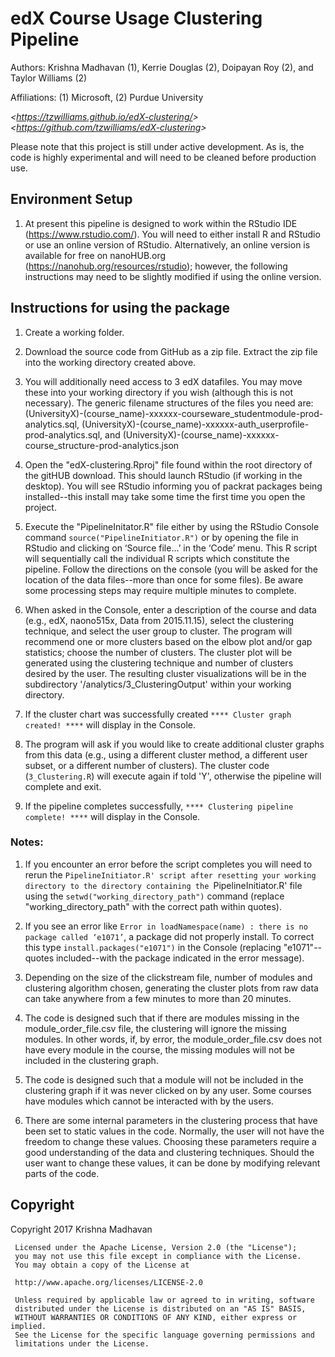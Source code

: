 edX Course Usage Clustering Pipeline
==============
Authors: Krishna Madhavan (1), Kerrie Douglas (2), Doipayan Roy (2), and Taylor Williams (2)

Affiliations: (1) Microsoft, (2) Purdue University

_&lt;<https://tzwilliams.github.io/edX-clustering/>&gt;_
_&lt;<https://github.com/tzwilliams/edX-clustering>&gt;_

Please note that this project is still under active development.  As is, the code is highly experimental and will need to be cleaned before production use.

## Environment Setup
1) At present this pipeline is designed to work within the RStudio IDE (https://www.rstudio.com/).  You will need to either install R and RStudio or use an online version of RStudio.  Alternatively, an online version is available for free on nanoHUB.org (https://nanohub.org/resources/rstudio); however, the following instructions may need to be slightly modified if using the online version.

## Instructions for using the package
1)	Create a working folder.  

1)  Download the source code from GitHub as a zip file.  Extract the zip file into the working directory created above. 

1)	You will additionally need access to 3 edX datafiles.  You may move these into your working directory if you wish (although this is not necessary).  The generic filename structures of the files you need are: (UniversityX)-(course_name)-xxxxxx-courseware_studentmodule-prod-analytics.sql, (UniversityX)-(course_name)-xxxxxx-auth_userprofile-prod-analytics.sql, and (UniversityX)-(course_name)-xxxxxx-course_structure-prod-analytics.json

1)  Open the "edX-clustering.Rproj" file found within the root directory of the gitHUB download.  This should launch RStudio (if working in the desktop).  You will see RStudio informing you of packrat packages being installed--this install may take some time the first time you open the project.

1)  Execute the "PipelineInitator.R" file either by using the RStudio Console command `source("PipelineInitiator.R")` or by opening the file in RStudio and clicking on ‘Source file...’ in the ‘Code’ menu.  This R script will sequentially call the individual R scripts which constitute the pipeline.  Follow the directions on the console (you will be asked for the location of the data files--more than once for some files).  Be aware some processing steps may require multiple minutes to complete.

1)  When asked in the Console, enter a description of the course and data (e.g., edX, naono515x, Data from 2015.11.15), select the clustering technique, and select the user group to cluster.  The program will recommend one or more clusters based on the elbow plot and/or gap statistics; choose the number of clusters. The cluster plot will be generated using the clustering technique and number of clusters desired by the user.  The resulting cluster visualizations will be in the subdirectory '/analytics/3_ClusteringOutput' within your working directory.

1)  If the cluster chart was successfully created `**** Cluster graph created! ****` will display in the Console.

1)  The program will ask if you would like to create additional cluster graphs from this data (e.g., using a different cluster method, a different user subset, or a different number of clusters).  The cluster code (`3_Clustering.R`) will execute again if told 'Y', otherwise the pipeline will complete and exit.

1)  If the pipeline completes successfully, `**** Clustering pipeline complete! ****` will display in the Console.



### Notes:
1)  If you encounter an error before the script completes you will need to rerun the `PipelineInitiator.R' script after resetting your working directory to the directory containing the `PipelineInitiator.R' file using the `setwd("working_directory_path")` command (replace "working_directory_path" with the correct path within quotes).

1)  If you see an error like `Error in loadNamespace(name) : there is no package called ‘e1071’`, a package did not properly install.  To correct this type `install.packages("e1071")` in the Console (replacing "e1071"--quotes included--with the package indicated in the error message).

1)	Depending on the size of the clickstream file, number of modules and clustering algorithm chosen, generating the cluster plots from raw data can take anywhere from a few minutes to more than 20 minutes.

1)	The code is designed such that if there are modules missing in the module_order_file.csv file, the clustering will ignore the missing modules. In other words, if, by error, the module_order_file.csv does not have every module in the course, the missing modules will not be included in the clustering graph.

1) 	The code is designed such that a module will not be included in the clustering graph if it was never clicked on by any user.  Some courses have modules which cannot be interacted with by the users. 

1)	There are some internal parameters in the clustering process that have been set to static values in the code. Normally, the user will not have the freedom to change these values.  Choosing these parameters require a good understanding of the data and clustering techniques. Should the user want to change these values, it can be done by modifying relevant parts of the code.


## Copyright
 Copyright 2017 Krishna Madhavan
 
     Licensed under the Apache License, Version 2.0 (the "License");
     you may not use this file except in compliance with the License.
     You may obtain a copy of the License at
     
     http://www.apache.org/licenses/LICENSE-2.0
     
     Unless required by applicable law or agreed to in writing, software
     distributed under the License is distributed on an "AS IS" BASIS,
     WITHOUT WARRANTIES OR CONDITIONS OF ANY KIND, either express or implied.
     See the License for the specific language governing permissions and
     limitations under the License.
